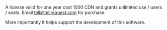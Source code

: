
A license valid for one year cost 1000 CDN and grants unlimited use / users / seats. Email tell@tellrequest.com for purchase.

More importantly it helps support the development of this software.
